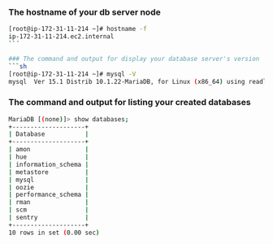 ### The hostname of your db server node

```sh
[root@ip-172-31-11-214 ~]# hostname -f
ip-172-31-11-214.ec2.internal
``´

### The command and output for display your database server's version
```sh
[root@ip-172-31-11-214 ~]# mysql -V
mysql  Ver 15.1 Distrib 10.1.22-MariaDB, for Linux (x86_64) using readline 5.1
```

### The command and output for listing your created databases
```sh
MariaDB [(none)]> show databases;
+--------------------+
| Database           |
+--------------------+
| amon               |
| hue                |
| information_schema |
| metastore          |
| mysql              |
| oozie              |
| performance_schema |
| rman               |
| scm                |
| sentry             |
+--------------------+
10 rows in set (0.00 sec)
```